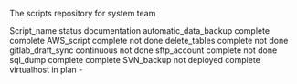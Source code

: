 The scripts repository for system team

Script_name					status						documentation
automatic_data_backup		complete					complete
AWS_script					complete					not done
delete_tables				complete					not done
gitlab_draft_sync			continuous					not done
sftp_account				complete					not done
sql_dump					complete					complete
SVN_backup					not deployed				complete
virtualhost					in plan						-
